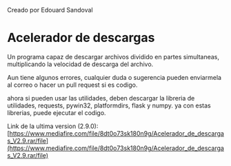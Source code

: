 Creado por Edouard Sandoval

# Acelerador de descargas
Un programa capaz de descargar archivos dividido en partes simultaneas, multiplicando la velocidad de descarga del archivo.

Aun tiene algunos errores, cualquier duda o sugerencia pueden enviarmela al correo o hacer un pull request si es codigo.

ahora si pueden usar las utilidades, deben descargar la libreria de utilidades, requests, pywin32, platformdirs, flask y numpy.
ya con estas librerias, puede ejecutar el codigo.

Link de la ultima version (2.9.0):
[https://www.mediafire.com/file/8dt0o73sk180n9g/Acelerador_de_descargas_V2.9.rar/file](https://www.mediafire.com/file/8dt0o73sk180n9g/Acelerador_de_descargas_V2.9.rar/file)
